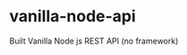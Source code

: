 # vanilla-node-api
Built Vanilla Node js REST API (no framework)

<!-- https://www.youtube.com/watch?v=_1xa8Bsho6A&t=367s&ab_channel=TraversyMedia (12:16/1:01:36) -->